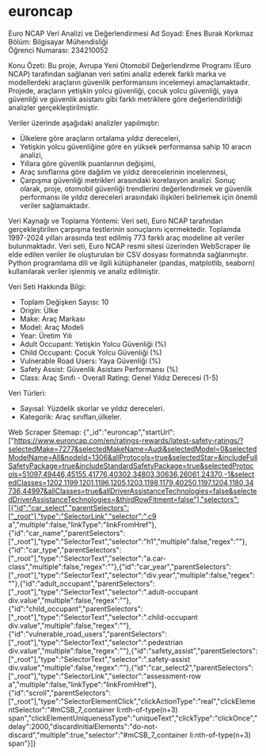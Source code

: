 # euroncap
Euro NCAP Veri Analizi ve Değerlendirmesi 
Ad Soyad: Enes Burak Korkmaz                                                       
Bölüm: Bilgisayar Mühendisliği                                                                                        
Öğrenci Numarası: 234210052 

Konu Özeti: 
Bu proje, Avrupa Yeni Otomobil Değerlendirme Programı (Euro NCAP) tarafından sağlanan 
veri setini analiz ederek farklı marka ve modellerdeki araçların güvenlik performansını 
incelemeyi amaçlamaktadır. Projede, araçların yetişkin yolcu güvenliği, çocuk yolcu güvenliği, 
yaya güvenliği ve güvenlik asistanı gibi farklı metriklere göre değerlendirildiği analizler 
gerçekleştirilmiştir. 

Veriler üzerinde aşağıdaki analizler yapılmıştır:
- Ülkelere göre araçların ortalama yıldız dereceleri,
- Yetişkin yolcu güvenliğine göre en yüksek performansa sahip 10 aracın analizi,
- Yıllara göre güvenlik puanlarının değişimi,
- Araç sınıflarına göre dağılım ve yıldız derecelerinin incelenmesi,
- Çarpışma güvenliği metrikleri arasındaki korelasyon analizi. 
Sonuç olarak, proje, otomobil güvenliği trendlerini değerlendirmek ve güvenlik performansı ile 
yıldız dereceleri arasındaki ilişkileri belirlemek için önemli veriler sağlamaktadır.

Veri Kaynağı ve Toplama Yöntemi: 
Veri seti, Euro NCAP tarafından gerçekleştirilen çarpışma testlerinin sonuçlarını içermektedir. 
Toplamda 1997-2024 yılları arasında test edilmiş 773 farklı araç modeline ait veriler 
bulunmaktadır. Veri seti, Euro NCAP resmi sitesi üzerinden WebScraper ile elde edilen veriler 
ile oluşturulan bir CSV dosyası formatında sağlanmıştır. Python programlama dili ve ilgili 
kütüphaneler (pandas, matplotlib, seaborn) kullanılarak veriler işlenmiş ve analiz edilmiştir. 

Veri Seti Hakkında Bilgi: 
- Toplam Değişken Sayısı: 10
- Origin: Ülke
- Make: Araç Markası
- Model: Araç Modeli
- Year: Üretim Yılı
- Adult Occupant: Yetişkin Yolcu Güvenliği (%)
- Child Occupant: Çocuk Yolcu Güvenliği (%) 
- Vulnerable Road Users: Yaya Güvenliği (%)
- Safety Assist: Güvenlik Asistanı Performansı (%)
- Class: Araç Sınıfı - Overall Rating: Genel Yıldız Derecesi (1-5)
  
Veri Türleri:
-  Sayısal: Yüzdelik skorlar ve yıldız dereceleri.
- Kategorik: Araç sınıfları,ülkeler.

Web Scraper Sitemap:
{"_id":"euroncap","startUrl":["https://www.euroncap.com/en/ratings-rewards/latest-safety-ratings/?selectedMake=7277&selectedMakeName=Audi&selectedModel=0&selectedModelName=All&nodeId=1306&allProtocols=true&selectedStar=&includeFullSafetyPackage=true&includeStandardSafetyPackage=true&selectedProtocols=51097,49446,45155,41776,40302,34803,30636,26061,24370,-1&selectedClasses=1202,1199,1201,1196,1205,1203,1198,1179,40250,1197,1204,1180,34736,44997&allClasses=true&allDriverAssistanceTechnologies=false&selectedDriverAssistanceTechnologies=&thirdRowFitment=false"],"selectors":[{"id":"car_select","parentSelectors":["_root"],"type":"SelectorLink","selector":".c9 a","multiple":false,"linkType":"linkFromHref"},{"id":"car_name","parentSelectors":["_root"],"type":"SelectorText","selector":"h1","multiple":false,"regex":""},{"id":"car_type","parentSelectors":["_root"],"type":"SelectorText","selector":"a.car-class","multiple":false,"regex":""},{"id":"car_year","parentSelectors":["_root"],"type":"SelectorText","selector":"div.year","multiple":false,"regex":""},{"id":"adult_occupant","parentSelectors":["_root"],"type":"SelectorText","selector":".adult-occupant div.value","multiple":false,"regex":""},{"id":"child_occupant","parentSelectors":["_root"],"type":"SelectorText","selector":".child-occupant div.value","multiple":false,"regex":""},{"id":"vulnerable_road_users","parentSelectors":["_root"],"type":"SelectorText","selector":".pedestrian div.value","multiple":false,"regex":""},{"id":"safety_assist","parentSelectors":["_root"],"type":"SelectorText","selector":".safety-assist div.value","multiple":false,"regex":""},{"id":"car_select2","parentSelectors":["_root"],"type":"SelectorLink","selector":"assessment-row a","multiple":false,"linkType":"linkFromHref"},{"id":"scroll","parentSelectors":["_root"],"type":"SelectorElementClick","clickActionType":"real","clickElementSelector":"#mCSB_7_container li:nth-of-type(n+3) span","clickElementUniquenessType":"uniqueText","clickType":"clickOnce","delay":2000,"discardInitialElements":"do-not-discard","multiple":true,"selector":"#mCSB_7_container li:nth-of-type(n+3) span"}]}
